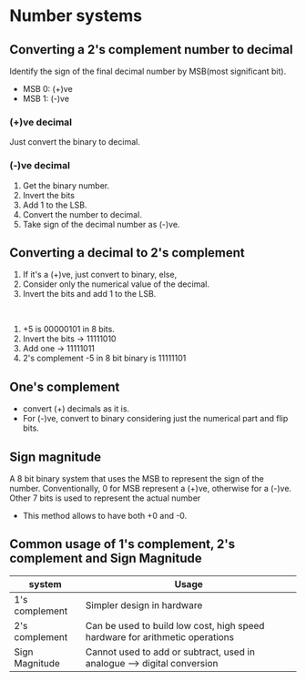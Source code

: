 # Number systems

## Converting a 2's complement number to decimal

Identify the sign of the final decimal number by MSB(most significant bit).

+ MSB 0: (+)ve 
+ MSB 1: (-)ve

### (+)ve decimal

Just convert the binary to decimal.

### (-)ve decimal 

1. Get the binary number.
1. Invert the bits
1. Add 1 to the LSB.
1. Convert the number to decimal.
1. Take sign of the decimal number as (-)ve.

## Converting a decimal to 2's complement

1. If it's a (+)ve, just convert to binary, else,
1. Consider only the numerical value of the decimal.
1. Invert the bits and add 1 to the LSB.

<br />

1. +5 is 00000101 in 8 bits. 
1. Invert the bits -> 11111010
1. Add one -> 11111011
1. 2's complement -5 in 8 bit binary is 11111101

## One's complement

+ convert (+) decimals as it is.
+ For (-)ve, convert to binary considering just the numerical part and flip bits.

## Sign magnitude

A 8 bit binary system that uses the MSB to represent the sign of the number. Conventionally,
0 for MSB represent a (+)ve, otherwise for a (-)ve. Other 7 bits is used to represent the 
actual number

+ This method allows to have both +0 and -0.

## Common usage of 1's complement, 2's complement and Sign Magnitude 

| system         | Usage                                                                        |
|----------------|------------------------------------------------------------------------------|
| 1's complement | Simpler design in hardware                                                   |
| 2's complement | Can be used to build low cost, high speed hardware for arithmetic operations |
| Sign Magnitude | Cannot used to add or subtract, used in analogue --> digital conversion      |
